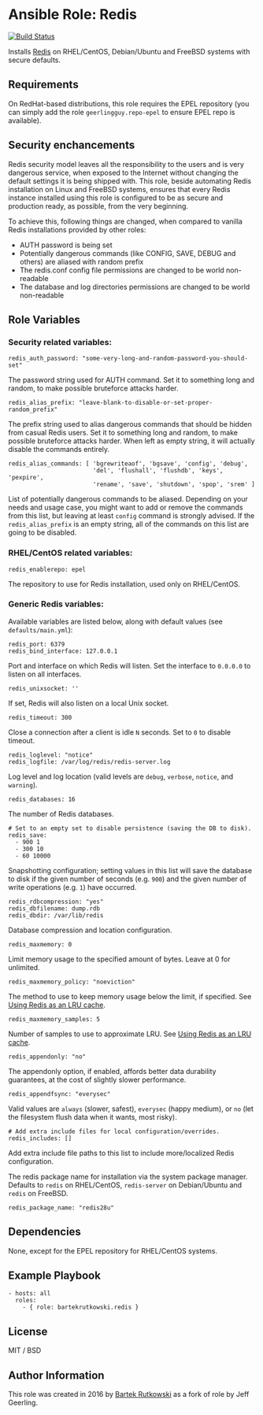 # Ansible Role: Redis

[![Build Status](https://travis-ci.org/bartekrutkowski/ansible-redis.svg?branch=master)](https://travis-ci.org/bartekrutkowski/ansible-redis)

Installs [Redis](http://redis.io/) on RHEL/CentOS, Debian/Ubuntu and FreeBSD systems with secure defaults.

## Requirements

On RedHat-based distributions, this role requires the EPEL repository (you can simply add the role `geerlingguy.repo-epel` to ensure EPEL repo is available).

## Security enchancements

Redis security model leaves all the responsibility to the users and is very dangerous service, when exposed to the Internet without changing the default settings it is being shipped with. This role, beside automating Redis installation on Linux and FreeBSD systems, ensures that every Redis instance installed using this role is configured to be as secure and production ready, as possible, from the very beginning.

To achieve this, following things are changed, when compared to vanilla Redis installations provided by other roles:

- AUTH password is being set
- Potentially dangerous commands (like CONFIG, SAVE, DEBUG and others) are aliased with random prefix
- The redis.conf config file permissions are changed to be world non-readable
- The database and log directories permissions are changed to be world non-readable

## Role Variables

### Security related variables:

    redis_auth_password: "some-very-long-and-random-password-you-should-set"

The password string used for AUTH command. Set it to something long and random, to make possible bruteforce attacks harder.

    redis_alias_prefix: "leave-blank-to-disable-or-set-proper-random_prefix"

The prefix string used to alias dangerous commands that should be hidden from casual Redis users. Set it to something long and random, to make possible bruteforce attacks harder. When left as empty string, it will actually disable the commands entirely.

    redis_alias_commands: [ 'bgrewriteaof', 'bgsave', 'config', 'debug',
                            'del', 'flushall', 'flushdb', 'keys', 'pexpire',
                            'rename', 'save', 'shutdown', 'spop', 'srem' ]

List of potentially dangerous commands to be aliased. Depending on your needs and usage case, you might want to add or
remove the commands from this list, but leaving at least `config` command is strongly advised. If the `redis_alias_prefix` is an empty string, all of the commands on this list are going to be disabled.

### RHEL/CentOS related variables:

    redis_enablerepo: epel

The repository to use for Redis installation, used only on RHEL/CentOS.

### Generic Redis variables:

Available variables are listed below, along with default values (see `defaults/main.yml`):

    redis_port: 6379
    redis_bind_interface: 127.0.0.1

Port and interface on which Redis will listen. Set the interface to `0.0.0.0` to listen on all interfaces.

    redis_unixsocket: ''

If set, Redis will also listen on a local Unix socket.

    redis_timeout: 300

Close a connection after a client is idle `N` seconds. Set to `0` to disable timeout.

    redis_loglevel: "notice"
    redis_logfile: /var/log/redis/redis-server.log

Log level and log location (valid levels are `debug`, `verbose`, `notice`, and `warning`).

    redis_databases: 16

The number of Redis databases.

    # Set to an empty set to disable persistence (saving the DB to disk).
    redis_save:
      - 900 1
      - 300 10
      - 60 10000

Snapshotting configuration; setting values in this list will save the database to disk if the given number of seconds (e.g. `900`) and the given number of write operations (e.g. `1`) have occurred.

    redis_rdbcompression: "yes"
    redis_dbfilename: dump.rdb
    redis_dbdir: /var/lib/redis

Database compression and location configuration.

    redis_maxmemory: 0

Limit memory usage to the specified amount of bytes. Leave at 0 for unlimited.

    redis_maxmemory_policy: "noeviction"

The method to use to keep memory usage below the limit, if specified. See [Using Redis as an LRU cache](http://redis.io/topics/lru-cache).

    redis_maxmemory_samples: 5

Number of samples to use to approximate LRU. See [Using Redis as an LRU cache](http://redis.io/topics/lru-cache).

    redis_appendonly: "no"

The appendonly option, if enabled, affords better data durability guarantees, at the cost of slightly slower performance.

    redis_appendfsync: "everysec"

Valid values are `always` (slower, safest), `everysec` (happy medium), or `no` (let the filesystem flush data when it wants, most risky).

    # Add extra include files for local configuration/overrides.
    redis_includes: []

Add extra include file paths to this list to include more/localized Redis configuration.

The redis package name for installation via the system package manager. Defaults to `redis` on RHEL/CentOS, `redis-server` on Debian/Ubuntu and `redis` on FreeBSD.

    redis_package_name: "redis28u"

## Dependencies

None, except for the EPEL repository for RHEL/CentOS systems.

## Example Playbook

    - hosts: all
      roles:
        - { role: bartekrutkowski.redis }

## License

MIT / BSD

## Author Information

This role was created in 2016 by [Bartek Rutkowski](http://github.com/bartekrutkowski) as a fork of role by Jeff Geerling.
